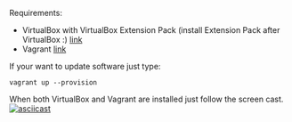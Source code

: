 Requirements:
- VirtualBox with VirtualBox Extension Pack (install Extension Pack after VirtualBox :) [link](https://www.virtualbox.org/wiki/Downloads)
- Vagrant [link](https://www.vagrantup.com/downloads.html)

If your want to update software just type:
```
vagrant up --provision
```

When both VirtualBox and Vagrant are installed just follow the screen cast.
[![asciicast](https://asciinema.org/a/cpi6womceodsr49o2smbssfb9.png)](https://asciinema.org/a/cpi6womceodsr49o2smbssfb9)
